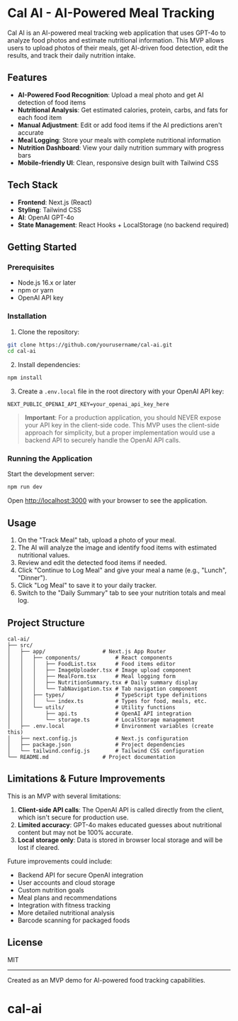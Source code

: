 # Cal AI - AI-Powered Meal Tracking

Cal AI is an AI-powered meal tracking web application that uses GPT-4o to analyze food photos and estimate nutritional information. This MVP allows users to upload photos of their meals, get AI-driven food detection, edit the results, and track their daily nutrition intake.

## Features

- **AI-Powered Food Recognition**: Upload a meal photo and get AI detection of food items
- **Nutritional Analysis**: Get estimated calories, protein, carbs, and fats for each food item
- **Manual Adjustment**: Edit or add food items if the AI predictions aren't accurate
- **Meal Logging**: Store your meals with complete nutritional information
- **Nutrition Dashboard**: View your daily nutrition summary with progress bars
- **Mobile-friendly UI**: Clean, responsive design built with Tailwind CSS

## Tech Stack

- **Frontend**: Next.js (React)
- **Styling**: Tailwind CSS
- **AI**: OpenAI GPT-4o
- **State Management**: React Hooks + LocalStorage (no backend required)

## Getting Started

### Prerequisites

- Node.js 16.x or later
- npm or yarn
- OpenAI API key

### Installation

1. Clone the repository:

```bash
git clone https://github.com/yourusername/cal-ai.git
cd cal-ai
```

2. Install dependencies:

```bash
npm install
```

3. Create a `.env.local` file in the root directory with your OpenAI API key:

```
NEXT_PUBLIC_OPENAI_API_KEY=your_openai_api_key_here
```

> **Important**: For a production application, you should NEVER expose your API key in the client-side code. This MVP uses the client-side approach for simplicity, but a proper implementation would use a backend API to securely handle the OpenAI API calls.

### Running the Application

Start the development server:

```bash
npm run dev
```

Open [http://localhost:3000](http://localhost:3000) with your browser to see the application.

## Usage

1. On the "Track Meal" tab, upload a photo of your meal.
2. The AI will analyze the image and identify food items with estimated nutritional values.
3. Review and edit the detected food items if needed.
4. Click "Continue to Log Meal" and give your meal a name (e.g., "Lunch", "Dinner").
5. Click "Log Meal" to save it to your daily tracker.
6. Switch to the "Daily Summary" tab to see your nutrition totals and meal log.

## Project Structure

```
cal-ai/
├── src/
│   ├── app/                  # Next.js App Router
│   │   ├── components/           # React components
│   │   │   ├── FoodList.tsx      # Food items editor
│   │   │   ├── ImageUploader.tsx # Image upload component
│   │   │   ├── MealForm.tsx      # Meal logging form
│   │   │   ├── NutritionSummary.tsx # Daily summary display
│   │   │   └── TabNavigation.tsx # Tab navigation component
│   │   ├── types/                # TypeScript type definitions
│   │   │   └── index.ts          # Types for food, meals, etc.
│   │   └── utils/                # Utility functions
│   │       ├── api.ts            # OpenAI API integration
│   │       └── storage.ts        # LocalStorage management
│   ├── .env.local                # Environment variables (create this)
│   ├── next.config.js            # Next.js configuration
│   ├── package.json              # Project dependencies
│   └── tailwind.config.js        # Tailwind CSS configuration
└── README.md                 # Project documentation
```

## Limitations & Future Improvements

This is an MVP with several limitations:

1. **Client-side API calls**: The OpenAI API is called directly from the client, which isn't secure for production use.
2. **Limited accuracy**: GPT-4o makes educated guesses about nutritional content but may not be 100% accurate.
3. **Local storage only**: Data is stored in browser local storage and will be lost if cleared.

Future improvements could include:

- Backend API for secure OpenAI integration
- User accounts and cloud storage
- Custom nutrition goals
- Meal plans and recommendations
- Integration with fitness tracking
- More detailed nutritional analysis
- Barcode scanning for packaged foods

## License

MIT

---

Created as an MVP demo for AI-powered food tracking capabilities.
# cal-ai
